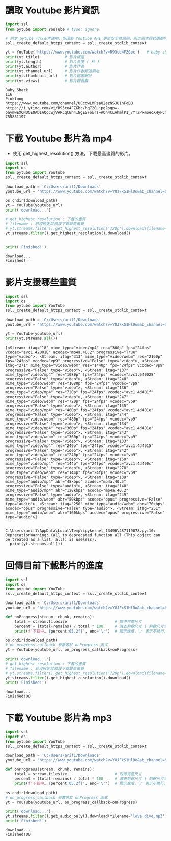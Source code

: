 # 讀取 Youtube 影片資訊


```python
import ssl
from pytube import YouTube # type: ignore

# 原本 pytube 可以正常使用，但因為 Youtube API 更新安全性原則，所以原本程式碼都需要加入下面這段 ssl，不然就會拋出錯誤訊息
ssl._create_default_https_context = ssl._create_stdlib_context

yt = YouTube('https://www.youtube.com/watch?v=R93ce4FZGbc')   # baby shark 的音樂
print(yt.title)           # 影片標題
print(yt.length)          # 影片長度 ( 秒 )
print(yt.author)          # 影片作者
print(yt.channel_url)     # 影片作者頻道網址
print(yt.thumbnail_url)   # 影片縮圖網址
print(yt.views)           # 影片觀看數
```

    Baby Shark
    116
    Pinkfong
    https://www.youtube.com/channel/UCcdwLMPsaU2ezNSJU1nFoBQ
    https://i.ytimg.com/vi/R93ce4FZGbc/hq720.jpg?sqp=-oaymwEXCNUGEOADIAQqCwjVARCqCBh4INgESFo&rs=AOn4CLAhmlP1_7YTZPxmSeoXHyFCYuWfLQ
    755831197
    

# 下載 Youtube 影片為 mp4

- 使用 get_highest_resolution() 方法，下載最高畫質的影片。


```python
import ssl
import os
from pytube import YouTube
ssl._create_default_https_context = ssl._create_stdlib_context

download_path = 'C:/Users/arif1/Downloads'
youtube_url = 'https://www.youtube.com/watch?v=Y8JFxS1HlDo&ab_channel=STARSHIP'

os.chdir(download_path)
yt = YouTube(youtube_url)
print('download...')

# get_highest_resolution : 下載的畫質
# filename : 若沒設定就預設下載最高畫質
# yt.streams.filter().get_highest_resolution('720p').download(filename='love dive.mp4')
yt.streams.filter().get_highest_resolution().download()


print('Finished!')
```

    download...
    Finished!
    

# 影片支援哪些畫質


```python
import ssl
import os
from pytube import YouTube
ssl._create_default_https_context = ssl._create_stdlib_context

download_path = 'C:/Users/arif1/Downloads'
youtube_url = 'https://www.youtube.com/watch?v=Y8JFxS1HlDo&ab_channel=STARSHIP'

yt = YouTube(youtube_url)
print(yt.streams.all())
```

    [<Stream: itag="18" mime_type="video/mp4" res="360p" fps="24fps" vcodec="avc1.42001E" acodec="mp4a.40.2" progressive="True" type="video">, <Stream: itag="313" mime_type="video/webm" res="2160p" fps="24fps" vcodec="vp9" progressive="False" type="video">, <Stream: itag="271" mime_type="video/webm" res="1440p" fps="24fps" vcodec="vp9" progressive="False" type="video">, <Stream: itag="137" mime_type="video/mp4" res="1080p" fps="24fps" vcodec="avc1.640028" progressive="False" type="video">, <Stream: itag="248" mime_type="video/webm" res="1080p" fps="24fps" vcodec="vp9" progressive="False" type="video">, <Stream: itag="136" mime_type="video/mp4" res="720p" fps="24fps" vcodec="avc1.4d401f" progressive="False" type="video">, <Stream: itag="247" mime_type="video/webm" res="720p" fps="24fps" vcodec="vp9" progressive="False" type="video">, <Stream: itag="135" mime_type="video/mp4" res="480p" fps="24fps" vcodec="avc1.4d401e" progressive="False" type="video">, <Stream: itag="244" mime_type="video/webm" res="480p" fps="24fps" vcodec="vp9" progressive="False" type="video">, <Stream: itag="134" mime_type="video/mp4" res="360p" fps="24fps" vcodec="avc1.4d401e" progressive="False" type="video">, <Stream: itag="243" mime_type="video/webm" res="360p" fps="24fps" vcodec="vp9" progressive="False" type="video">, <Stream: itag="133" mime_type="video/mp4" res="240p" fps="24fps" vcodec="avc1.4d4015" progressive="False" type="video">, <Stream: itag="242" mime_type="video/webm" res="240p" fps="24fps" vcodec="vp9" progressive="False" type="video">, <Stream: itag="160" mime_type="video/mp4" res="144p" fps="24fps" vcodec="avc1.4d400c" progressive="False" type="video">, <Stream: itag="278" mime_type="video/webm" res="144p" fps="24fps" vcodec="vp9" progressive="False" type="video">, <Stream: itag="139" mime_type="audio/mp4" abr="48kbps" acodec="mp4a.40.5" progressive="False" type="audio">, <Stream: itag="140" mime_type="audio/mp4" abr="128kbps" acodec="mp4a.40.2" progressive="False" type="audio">, <Stream: itag="249" mime_type="audio/webm" abr="50kbps" acodec="opus" progressive="False" type="audio">, <Stream: itag="250" mime_type="audio/webm" abr="70kbps" acodec="opus" progressive="False" type="audio">, <Stream: itag="251" mime_type="audio/webm" abr="160kbps" acodec="opus" progressive="False" type="audio">]
    

    C:\Users\arif1\AppData\Local\Temp\ipykernel_13496\487119078.py:10: DeprecationWarning: Call to deprecated function all (This object can be treated as a list, all() is useless).
      print(yt.streams.all())
    

# 回傳目前下載影片的進度


```python
import ssl
import os
from pytube import YouTube
ssl._create_default_https_context = ssl._create_stdlib_context

download_path = 'C:/Users/arif1/Downloads'
youtube_url = 'https://www.youtube.com/watch?v=Y8JFxS1HlDo&ab_channel=STARSHIP'

def onProgress(stream, chunk, remains):
    total = stream.filesize                     # 取得完整尺寸
    percent = (total-remains) / total * 100     # 減去剩餘尺寸 ( 剩餘尺寸會抓取存取的檔案大小 )
    print(f'下載中… {percent:05.2f}', end='\r')  # 顯示進度，\r 表示不換行，在同一行更新

os.chdir(download_path)
# on_progress_callback 參數等於 onProgress 函式
yt = YouTube(youtube_url, on_progress_callback=onProgress)

print('download...')
# get_highest_resolution : 下載的畫質
# filename : 若沒設定就預設下載最高畫質
# yt.streams.filter().get_highest_resolution('720p').download(filename='love dive.mp4')
yt.streams.filter().get_highest_resolution().download()
print('Finished!')
```

    download...
    Finished!00
    

# 下載 Youtube 影片為 mp3


```python
import ssl
import os
from pytube import YouTube
ssl._create_default_https_context = ssl._create_stdlib_context

download_path = 'C:/Users/arif1/Downloads'
youtube_url = 'https://www.youtube.com/watch?v=Y8JFxS1HlDo&ab_channel=STARSHIP'

def onProgress(stream, chunk, remains):
    total = stream.filesize                     # 取得完整尺寸
    percent = (total-remains) / total * 100     # 減去剩餘尺寸 ( 剩餘尺寸會抓取存取的檔案大小 )
    print(f'下載中… {percent:05.2f}', end='\r')  # 顯示進度，\r 表示不換行，在同一行更新

os.chdir(download_path)
# on_progress_callback 參數等於 onProgress 函式
yt = YouTube(youtube_url, on_progress_callback=onProgress)

print('download...')
yt.streams.filter().get_audio_only().download(filename='love dive.mp3')
print('Finished!')
```

    download...
    Finished!00
    
